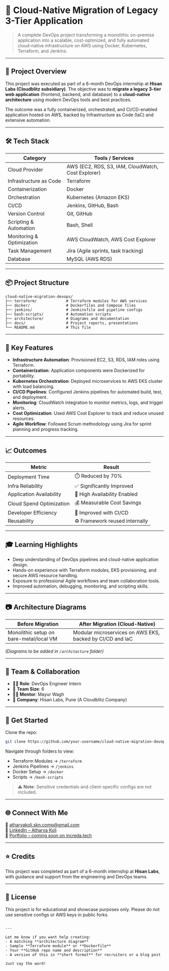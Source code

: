 # 🚀 Cloud-Native Migration of Legacy 3-Tier Application

> A complete DevOps project transforming a monolithic on-premise application into a scalable, cost-optimized, and fully automated cloud-native infrastructure on AWS using Docker, Kubernetes, Terraform, and Jenkins.

---

## 🧠 Project Overview

This project was executed as part of a 6-month DevOps internship at **Hisan Labs (Cloudblitz subsidiary)**. The objective was to **migrate a legacy 3-tier web application** (frontend, backend, and database) to a **cloud-native architecture** using modern DevOps tools and best practices.

The outcome was a fully containerized, orchestrated, and CI/CD-enabled application hosted on AWS, backed by Infrastructure as Code (IaC) and extensive automation.

---

## 🛠️ Tech Stack

| Category                | Tools / Services                                                                 |
|-------------------------|-----------------------------------------------------------------------------------|
| Cloud Provider          | AWS (EC2, RDS, S3, IAM, CloudWatch, Cost Explorer)                               |
| Infrastructure as Code | Terraform                                                                         |
| Containerization        | Docker                                                                            |
| Orchestration           | Kubernetes (Amazon EKS)                                                           |
| CI/CD                   | Jenkins, GitHub, Bash                                                             |
| Version Control         | Git, GitHub                                                                       |
| Scripting & Automation  | Bash, Shell                                                                       |
| Monitoring & Optimization | AWS CloudWatch, AWS Cost Explorer                                               |
| Task Management         | Jira (Agile sprints, task tracking)                                               |
| Database                | MySQL (AWS RDS)                                                                   |

---

## 📦 Project Structure

```
cloud-native-migration-devops/
├── terraform/             # Terraform modules for AWS services
├── docker/                # Dockerfiles and Compose files
├── jenkins/               # Jenkinsfile and pipeline configs
├── bash-scripts/          # Automation scripts
├── architecture/          # Diagrams and documentation
├── docs/                  # Project reports, presentations
└── README.md              # This file
```

---

## 🔧 Key Features

- **Infrastructure Automation**: Provisioned EC2, S3, RDS, IAM roles using Terraform.
- **Containerization**: Application components were Dockerized for portability.
- **Kubernetes Orchestration**: Deployed microservices to AWS EKS cluster with load balancing.
- **CI/CD Pipelines**: Configured Jenkins pipelines for automated build, test, and deployment.
- **Monitoring**: CloudWatch integration to monitor metrics, logs, and trigger alerts.
- **Cost Optimization**: Used AWS Cost Explorer to track and reduce unused resources.
- **Agile Workflow**: Followed Scrum methodology using Jira for sprint planning and progress tracking.

---

## 📈 Outcomes

| Metric                        | Result                         |
|-------------------------------|--------------------------------|
| Deployment Time               | ⏱️ Reduced by 70%              |
| Infra Reliability             | ✅ Significantly Improved       |
| Application Availability      | 📶 High Availability Enabled   |
| Cloud Spend Optimization      | 💰 Measurable Cost Savings     |
| Developer Efficiency          | 🔄 Improved with CI/CD         |
| Reusability                   | ♻️ Framework reused internally |

---

## 🎓 Learning Highlights

- Deep understanding of DevOps pipelines and cloud-native application design.
- Hands-on experience with Terraform modules, EKS provisioning, and secure AWS resource handling.
- Exposure to professional Agile workflows and team collaboration tools.
- Improved automation, debugging, monitoring, and scripting skills.

---

## 📷 Architecture Diagrams

| Before Migration | After Migration (Cloud-Native) |
|------------------|-------------------------------|
| Monolithic setup on bare-metal/local VM | Modular microservices on AWS EKS, backed by CI/CD and IaC |

*(Diagrams to be added in `/architecture` folder)*

---

## 🤝 Team & Collaboration

- 👨‍💻 **Role**: DevOps Engineer Intern  
- 👥 **Team Size**: 6  
- 👨‍🏫 **Mentor**: Mayur Wagh
- 🏢 **Company**: Hisan Labs, Pune (A Cloudblitz Company)

---

## 📌 Get Started

Clone the repo:

```bash
git clone https://github.com/your-username/cloud-native-migration-devops.git
```

Navigate through folders to view:

- Terraform Modules → `/terraform`
- Jenkins Pipelines → `/jenkins`
- Docker Setup → `/docker`
- Scripts → `/bash-scripts`

> ⚠️ **Note**: Sensitive credentials and client-specific configs are not included.

---

## 🌐 Connect With Me

📧 [atharvakoli.skn.comp@gmail.com](mailto:atharvakoli.skn.comp@gmail.com)  
🔗 [LinkedIn – Atharva Koli](https://www.linkedin.com/in/atharva-koli/)  
💼 [Portfolio – coming soon on increda.tech](https://increda.tech)

---

## ⭐ Credits

This project was completed as part of a 6-month internship at **Hisan Labs**, with guidance and support from the engineering and DevOps teams.

---

## 📄 License

This project is for educational and showcase purposes only. Please do not use sensitive configs or AWS keys in public forks.
```

---

Let me know if you want help creating:
- A matching **architecture diagram**
- Sample **Terraform module** or **Dockerfile**
- Your **GitHub repo name and description**
- A version of this in **short format** for recruiters or a blog post

Just say the word!
